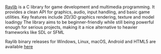 [Raylib](https://www.raylib.com/)  is a C library for game development and multimedia programming. It provides a clean API for graphics, audio, input handling, and basic game utilities. 
Key features include 2D/3D graphics rendering, texture and model loadingy
The library aims to be beginner-friendly while still being powerful enough for serious projects, making it a nice alternative to heavier frameworks like SDL or SFML


Raylib binary releases for Windows, Linux, macOS, Android and HTML5 are available [here](https://github.com/raysan5/raylib/releases)
